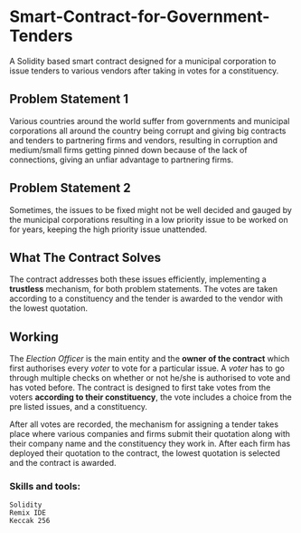 # Smart-Contract-for-Government-Tenders
A Solidity based smart contract designed for a municipal corporation to issue tenders to various vendors after taking in votes for a constituency.

## Problem Statement 1
Various countries around the world suffer from governments and municipal corporations all around the country being corrupt and giving big contracts and tenders to partnering firms and vendors, resulting in corruption and medium/small firms getting pinned down
because of the lack of connections, giving an unfiar advantage to partnering firms.

## Problem Statement 2
Sometimes, the issues to be fixed might not be well decided and gauged by the municipal corporations resulting in a low priority issue to be worked on for years,
keeping the high priority issue unattended.

## What The Contract Solves
The contract addresses both these issues efficiently, implementing a **trustless** mechanism, for both problem statements. The votes are taken according to a constituency
and the tender is awarded to the vendor with the lowest quotation.

## Working
The *Election Officer* is the main entity and the **owner of the contract** which first authorises every *voter* to vote for a particular issue. A *voter* has to go through
multiple checks on whether or not he/she is authorised to vote and has voted before.
The contract is designed to first take votes from the voters **according to their constituency**, the vote includes a choice from the pre listed issues, and a constituency.

After all votes are recorded, the mechanism for assigning a tender takes place where various companies and firms submit their quotation along with their company name and the constituency they work in.
After each firm has deployed their quotation to the contract, the lowest quotation is selected and the contract is awarded.

### Skills and tools:

```
Solidity
Remix IDE
Keccak 256
```

